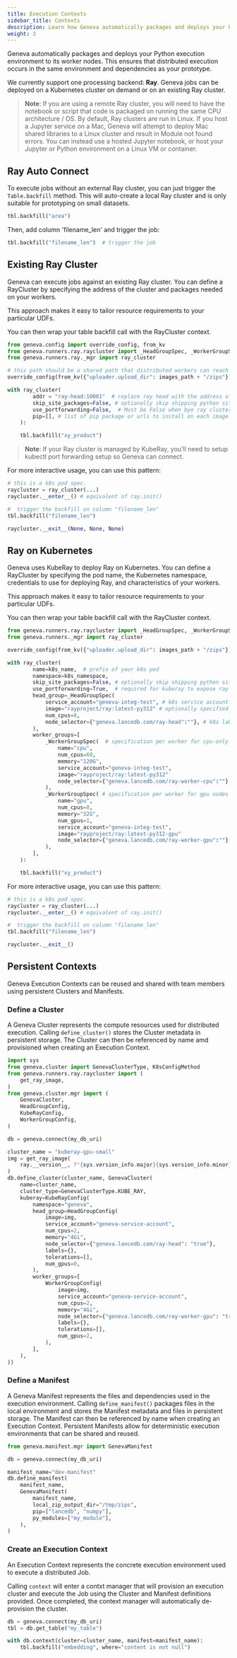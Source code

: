 ```yaml
---
title: Execution Contexts
sidebar_title: Contexts
description: Learn how Geneva automatically packages and deploys your Python execution environment to worker nodes for distributed execution.
weight: 3
---
```


Geneva automatically packages and deploys your Python execution environment to its worker nodes. This ensures that distributed execution occurs in the same environment and dependencies as your prototype.

We currently support one processing backend: **Ray**. Geneva jobs can be deployed on a Kubernetes cluster on demand or on an existing Ray cluster.

> **Note**: If you are using a remote Ray cluster, you will need to have the notebook or script that code is packaged on running the same CPU architecture / OS. By default, Ray clusters are run in Linux. If you host a Jupyter service on a Mac, Geneva will attempt to deploy Mac shared libraries to a Linux cluster and result in Module not found errors. You can instead use a hosted Jupyter notebook, or host your Jupyter or Python environment on a Linux VM or container.

## Ray Auto Connect

To execute jobs without an external Ray cluster, you can just trigger the `Table.backfill` method. This will auto-create a local Ray cluster and is only suitable for prototyping on small datasets.

```python
tbl.backfill("area")
```

Then, add column 'filename_len' and trigger the job:

```python
tbl.backfill("filename_len")  # trigger the job
```

## Existing Ray Cluster

Geneva can execute jobs against an existing Ray cluster. You can define a RayCluster by specifying the address of the cluster and packages needed on your workers.

This approach makes it easy to tailor resource requirements to your particular UDFs.

You can then wrap your table backfill call with the RayCluster context.

```python
from geneva.config import override_config, from_kv
from geneva.runners.ray.raycluster import _HeadGroupSpec, _WorkerGroupSpec
from geneva.runners.ray._mgr import ray_cluster

# this path should be a shared path that distributed workers can reach
override_config(from_kv({"uploader.upload_dir": images_path + "/zips"}))

with ray_cluster(
        addr = "ray-head:10001"  # replace ray head with the address of your ray head node
        skip_site_packages=False, # optionally skip shipping python site packages if already in image
        use_portforwarding=False,  # Must be False when byo ray cluster
        pip=[], # list of pip package or urls to install on each image.
    ):

    tbl.backfill("xy_product")
```

> **Note**: If your Ray cluster is managed by KubeRay, you'll need to setup kubectl port forwarding setup so Geneva can connect.

For more interactive usage, you can use this pattern:

```python
# this is a k8s pod spec.
raycluster = ray_cluster(...)
raycluster.__enter__() # equivalent of ray.init()

#  trigger the backfill on column "filename_len" 
tbl.backfill("filename_len") 

raycluster.__exit__(None, None, None)
```

## Ray on Kubernetes

Geneva uses KubeRay to deploy Ray on Kubernetes. You can define a RayCluster by specifying the pod name, the Kubernetes namespace, credentials to use for deploying Ray, and characteristics of your workers.

This approach makes it easy to tailor resource requirements to your particular UDFs.

You can then wrap your table backfill call with the RayCluster context.

```python
from geneva.runners.ray.raycluster import _HeadGroupSpec, _WorkerGroupSpec
from geneva.runners._mgr import ray_cluster

override_config(from_kv({"uploader.upload_dir": images_path + "/zips"}))

with ray_cluster(
        name=k8s_name,  # prefix of your k8s pod
        namespace=k8s_namespace,
        skip_site_packages=False, # optionally skip shipping python site packages if already in image
        use_portforwarding=True,  # required for kuberay to expose ray ports
        head_group=_HeadGroupSpec(
            service_account="geneva-integ-test", # k8s service account bound geneva runs as
            image="rayproject/ray:latest-py312" # optionally specified custom docker image
            num_cpus=8,
            node_selector={"geneva.lancedb.com/ray-head":""}, # k8s label required for head
        ),
        worker_groups=[
            _WorkerGroupSpec(  # specification per worker for cpu-only nodes
                name="cpu",
                num_cpus=60,
                memory="120G",
                service_account="geneva-integ-test",
                image="rayproject/ray:latest-py312"
                node_selector={"geneva.lancedb.com/ray-worker-cpu":""}, # k8s label for cpu worker
            ),
            _WorkerGroupSpec( # specification per worker for gpu nodes
                name="gpu",
                num_cpus=8,
                memory="32G",
                num_gpus=1,
                service_account="geneva-integ-test",
                image="rayproject/ray:latest-py312-gpu"
                node_selector={"geneva.lancedb.com/ray-worker-gpu":""}, # k8s label for gpu worker
            ),
        ],
    ):

    tbl.backfill("xy_product")
```

For more interactive usage, you can use this pattern:

```python
# this is a k8s pod spec.
raycluster = ray_cluster(...)
raycluster.__enter__() # equivalent of ray.init()

#  trigger the backfill on column "filename_len" 
tbl.backfill("filename_len") 

raycluster.__exit__()
```

## Persistent Contexts

Geneva Execution Contexts can be reused and shared with team members using persistent Clusters and Manifests.

### Define a Cluster

A Geneva Cluster represents the compute resources used for distributed execution. Calling `define_cluster()` stores the Cluster metadata in persistent storage. The Cluster can then be referenced by name amd provisioned when creating an Execution Context.
```python
import sys
from geneva.cluster import GenevaClusterType, K8sConfigMethod
from geneva.runners.ray.raycluster import (
    get_ray_image,
)
from geneva.cluster.mgr import (
    GenevaCluster,
    HeadGroupConfig,
    KubeRayConfig,
    WorkerGroupConfig,
)

db = geneva.connect(my_db_uri)

cluster_name = "kuberay-gpu-small"
img = get_ray_image(
    ray.__version__, f"{sys.version_info.major}{sys.version_info.minor}"
)
db.define_cluster(cluster_name, GenevaCluster(
    name=cluster_name,
    cluster_type=GenevaClusterType.KUBE_RAY,
    kuberay=KubeRayConfig(
        namespace="geneva",
        head_group=HeadGroupConfig(
            image=img,
            service_account="geneva-service-account",
            num_cpus=2,
            memory="4Gi",
            node_selector={"geneva.lancedb.com/ray-head": "true"},
            labels={},
            tolerations=[],
            num_gpus=0,
        ),
        worker_groups=[
            WorkerGroupConfig(
                image=img,
                service_account="geneva-service-account",
                num_cpus=2,
                memory="4Gi",
                node_selector={"geneva.lancedb.com/ray-worker-gpu": "true"},
                labels={},
                tolerations=[],
                num_gpus=2,
            ),
        ],
    ),
))
```

### Define a Manifest

A Geneva Manifest represents the files and dependencies
used in the execution environment. Calling `define_manifest()` packages files in the local environment and stores the Manifest metadata and files in persistent storage.
The Manifest can then be referenced by name when creating an Execution Context. Persistent Manifests allow for deterministic execution environments that can be shared and reused.

```python
from geneva.manifest.mgr import GenevaManifest

db = geneva.connect(my_db_uri)

manifest_name="dev-manifest"
db.define_manifest(
    manifest_name,
    GenevaManifest(
        manifest_name,
        local_zip_output_dir="/tmp/zips",
        pip=["lancedb", "numpy"],
        py_modules=["my_module"],
    ),
)
```

### Create an Execution Context

An Execution Context represents the concrete execution environment used to execute a distributed Job.

Calling `context` will enter a contxt manager that will provision an execution cluster and execute the Job using the Cluster and Manifest definitions provided. Once completed, the context manager will automatically de-provision the cluster.

```python
db = geneva.connect(my_db_uri)
tbl = db.get_table("my_table")

with db.context(cluster=cluster_name, manifest=manifest_name):
    tbl.backfill("embedding", where="content is not null")
```